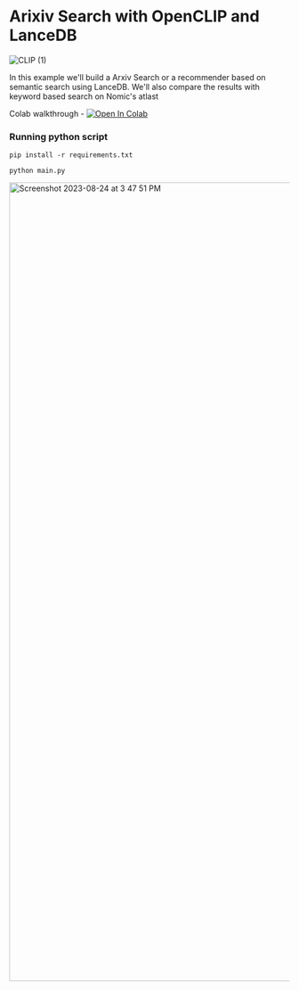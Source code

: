 # Arixiv Search with OpenCLIP and LanceDB
![CLIP (1)](https://github.com/lancedb/vectordb-recipes/assets/15766192/11b3b900-0bcb-4a4a-8fd4-804611c85972)

In this example we'll build a Arxiv Search or a recommender based on semantic search using LanceDB. We'll also compare the results with keyword based search on Nomic's atlast

Colab walkthrough - <a href="https://colab.research.google.com/github/lancedb/vectordb-recipes/blob/main/examples/arxiv-recommender/main.ipynb"><img src="https://colab.research.google.com/assets/colab-badge.svg" alt="Open In Colab"></a>

### Running python script
```
pip install -r requirements.txt

python main.py
```

<img width="1433" alt="Screenshot 2023-08-24 at 3 47 51 PM" src="https://github.com/lancedb/vectordb-recipes/assets/15766192/34ef88a3-2925-4450-abcd-1abc350ef3e4">
